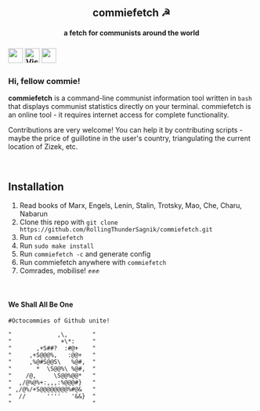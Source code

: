 <div align="center">
<h2>commiefetch ☭</h2>
<h4>a fetch for communists around the world</h4>

</div>

###  <img height=30 src="https://badges.pufler.dev/created/RollingThunderSagnik/commiefetch?style=for-the-badge&color=f54960&labelColor=373e4d"/> <img height=30 alt="Visits" src="https://forthebadge.com/images/badges/powered-by-black-magic.svg"/> <img height=30  src="https://forthebadge.com/images/badges/kinda-sfw.svg"/>


<!-- <img height=30 src="https://forthebadge.com/images/badges/works-on-my-machine.svg"/> <img height=30  alt="Visits" src="https://badges.pufler.dev/updated/RollingThunderSagnik/commiefetch?style=for-the-badge&color=f54960&labelColor=373e4d"/> -->
### Hi, fellow commie! 

**commiefetch** is a command-line communist information tool written in `bash` that displays communist statistics directly on your terminal. commiefetch is an online tool - it requires internet access for complete functionality. 

Contributions are very welcome! You can help it by contributing scripts - maybe the price of guillotine in the user's country, triangulating the current location of Zizek, etc.

<br/>

## Installation

1. Read books of Marx, Engels, Lenin, Stalin, Trotsky, Mao, Che, Charu, Nabarun
2. Clone this repo with `git clone https://github.com/RollingThunderSagnik/commiefetch.git`
3. Run `cd commiefetch`
4. Run `sudo make install`
5. Run `commiefetch -c` and generate config
6. Run commiefetch anywhere with `commiefetch` 
7. Comrades, mobilise! ✊✊✊

<br/>

#### We Shall All Be One


```shell
#Octocommies of Github unite!

"             ,\,       "
"              +\*:     "
"       ,+S##?  :#@+    "
"     ,+S@@@%,   :@@+   "
"     ,%@#S@@S\   %@#,  "
"       *  \S@@%\ %@#,  "
"    /@,     \S@@%@@*   "
"  ,/@%@%+:,,,:%@@@#}   "
" ,/@%/+S@@@@@@@@%#@&   "
"  //      ''''   '&&}  "
"                       "
```


